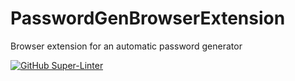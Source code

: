 # PasswordGenBrowserExtension
Browser extension for an automatic password generator

[![GitHub Super-Linter](https://github.com/fherchuk/PasswordGenBrowserExtension/actions/workflows/super-linter.yml/badge.svg)](https://github.com/marketplace/actions/super-linter)
